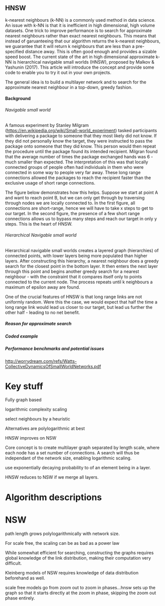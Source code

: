 ## HNSW 

k-nearest neighbours (k-NN) is a commonly used method in data science. An issue with k-NN is that it is inefficient in high dimensional, high volume datasets. One trick to improve performance is to search for approximate nearest neighbours rather than exact nearest neighbours. This means that instead of garuanteeing that our algorithm returns the k-nearest neighbours, we guarantee that it will return k neighbours that are less than a pre-specified distance away. This is often good enough and provides a sizable speed boost. The current state of the art in high dimensional approximate k-NN is hierarchical navigable small worlds (HNSW), proposed by Malkov & Yashunin (2017). This article will introduce the concept and provide some code to enable you to try it out in your own projects.

The general idea is to build a multilayer network and to search for the approximate nearest neighbour in a top-down, greedy fashion. 

#### Background
###### Navigable small world
A famous experiment by Stanley Milgram (https://en.wikipedia.org/wiki/Small-world_experiment) tasked participants with delivering a package to someone that they most likely did not know. If they did not personally know the target, they were instructed to pass the package onto someone that they did know. This person would then repeat the procedure until the package found its intended recipient. Milgran found that the average number of times the package exchanged hands was 6 - much smaller than expected. The interpretation of this was that locally connected groups of people often had individuals in them who were connected in some way to people very far away. These long range connections allowed the packages to reach the recipient faster than the exclusive usage of short range connections. 

The figure below demonstrates how this helps. Suppose we start at point A and want to reach point B, but we can only get through by traversing through nodes we are locally connected to. In the first figure, all connections are short-range, hence we will have to take x steps to get to our target. In the second figure, the presence of a few short range connections allows us to bypass many steps and reach our target in only y steps. This is the heart of HNSW.

###### Hierarchical Navigable small world
Hierarchical navigable small worlds creates a layered graph (hierarchies) of connected points, with lower layers being more populated than higher layers. After constructing this hierarchy, a nearest neighbour does a greedy search for the closest point in the bottom layer. It then enters the next layer through this point and begins another greedy search for a nearest neighbour - with the constraint that it compares itself only to points connected to the current node. The process repeats until k neighbours a maximum of epsilon away are found.

One of the crucial features of HNSW is that long range links are not uniformly random. Were this the case, we would expect that half the time a long range link would lead us closer to our target, but lead us further the other half - leading to no net benefit. 

##### Reason for approximate search

##### Coded example

##### Performance benchmarks and potential issues

http://worrydream.com/refs/Watts-CollectiveDynamicsOfSmallWorldNetworks.pdf

# Key stuff

Fully graph based

logarithmic complexity scaling

select neighbours by a heuristic

Alternatives are polylogarithmic at best



HNSW improves on NSW

Core concept is to create multilayer graph separated by length scale, where each node has a set number of connections. A search will thus be independant of the network size, enabling logarithmic scaling.

use exponentially decaying probability to of an element being in a layer.

HNSW reduces to NSW if we merge all layers.


# Algorithm descriptions


# NSW

path length grows polylogarithmically with network size.

For scale free, the scaling can be as bad as a power law

While somewhat efficient for searching, constructing the graphs requires global knowledge of the link distribution, making their computation very difficult.


Kleinberg models of NSW requires knowledge of data distribution beforehand as well.


scale free models go from zoom out to zoom in phases...hnsw sets up the graph so that it starts directly at the zoom in phase, skipping the zoom out phase entirely.
